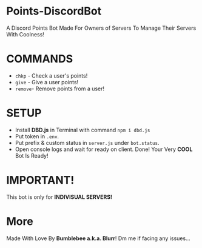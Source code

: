 # Points-DiscordBot
A Discord Points Bot Made For Owners of Servers To Manage Their Servers With Coolness!

# COMMANDS
- ```chkp``` - Check a user's points!
- ```give``` - Give a user points!
- ```remove```- Remove points from a user!

# SETUP
- Install **DBD.js** in Terminal with command ```npm i dbd.js```
- Put token in ```.env```.
- Put prefix & custom status in ```server.js``` under ```bot.status```.
- Open console logs and wait for ready on client. Done! Your Very **COOL** Bot Is Ready! 


# IMPORTANT!

This bot is only for **INDIVISUAL SERVERS!**

# More

Made With Love By **Bumblebee a.k.a. Blurr**! Dm me if facing any issues...

